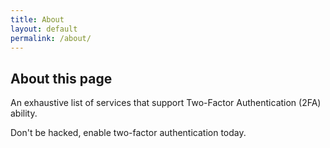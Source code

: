 ```yaml
---
title: About
layout: default
permalink: /about/
---
```


## About this page

Аn exhaustive list of services that support Two-Factor Authentication (2FA) ability. 

Don't be hacked, enable two-factor authentication today.